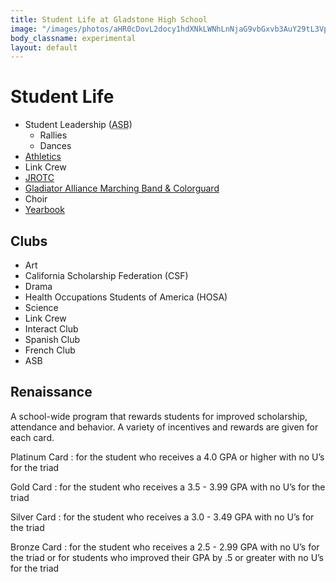 ```yaml
---
title: Student Life at Gladstone High School
image: "/images/photos/aHR0cDovL2docy1hdXNkLWNhLnNjaG9vbGxvb3AuY29tL3VpbWcvaW1hZ2UvMTM1NjYxMjg2NjM4Ni8xMzQ1Mjc5MTU3MDQxLzE0ODU2ODI3NjUzMDQuanBnP2Nyb3BUb3A9MzMmY3JvcFJpZ2h0PTkwMCZjcm9wQm90dG9tPTYzMyZjcm9wTGVmdD0xMDAmYmFzaXNXaWR0aD0xMDAw.jpeg"
body_classname: experimental
layout: default
---
```


# Student Life

* Student Leadership (<abbr title="Associated Student Body">ASB</abbr>)
  * Rallies
  * Dances
* [Athletics](/athletics/)
* Link Crew
* [JROTC](http://info.gladstonehigh.jimthoburn.com/jrotc/)
* [Gladiator Alliance Marching Band & Colorguard](http://info.gladstonehigh.jimthoburn.com/cms/page_view-d=x&piid=&vpid=1378896666160/)
* Choir
* [Yearbook](http://info.gladstonehigh.jimthoburn.com/yearbook/)


## Clubs

* Art
* California Scholarship Federation (CSF)
* Drama
* Health Occupations Students of America (HOSA)
* Science
* Link Crew
* Interact Club
* Spanish Club
* French Club
* ASB

## Renaissance

A school-wide program that rewards students for improved scholarship, attendance and behavior. A variety of incentives and rewards are given for each card.

Platinum Card
: for the student who receives a 4.0 GPA or higher with no U’s for the triad

Gold Card
: for the student who receives a 3.5 - 3.99 GPA with no U’s for the triad

Silver Card
: for the student who receives a 3.0 - 3.49 GPA with no U’s for the triad

Bronze Card
: for the student who receives a 2.5 - 2.99 GPA with no U’s for the triad or for students who improved their GPA by .5 or greater with no U’s for the triad
